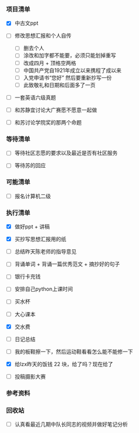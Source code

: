 ### 项目清单

- [x] 中古文ppt

- [ ] 修改思想汇报和个人自传
  - [ ] 删去个人
  - [ ] 涂改和加字都不能要，必须只能划掉重写
  - [ ] 改成四月 + 顶格空两格
  - [ ] 中国共产党自1921年成立以来携程了成以来
  - [ ] 入党申请书“您好” 然后要重新抄写一份
  - [ ] 此致敬礼和日期和后面多了一页
  
- [ ] 一套英语六级真题

- [ ] 和苏静宜讨论大广赛愿不愿意一起做

- [ ] 和苏讨论学院奖的那两个命题

  


### 等待清单

- [ ] 等待社区志愿的要求以及最近是否有社区服务

- [ ] 等待苏的回应

  

### 可能清单

- [ ] 报名计算机二级

  

### 执行清单

- [x] 做好ppt + 讲稿

- [x] 买抄写思想汇报用的纸

- [ ] 总结昨天陈老师的指导意见

- [ ] 背诵单词 + 背诵一篇优秀范文 + 摘抄好的句子

- [ ] 银行卡充钱

- [ ] 安排自己python上课时间

- [ ] 买水杯

- [ ] 大心课本

- [x] 交水费

- [ ] 日记总结

- [ ] 我的板鞋擦一下，然后运动鞋看看怎么能不能修一下

- [x] 给lzx昨天的饭钱 22 块，给了吗？现在给了

- [ ] 投稿摄影大赛

  

### 参考资料

### 回收站

- [ ] 认真看最近几期中队长同志的视频并做好笔记分析